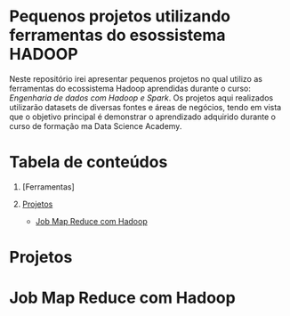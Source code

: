<h1>Pequenos projetos utilizando ferramentas do esossistema HADOOP</h1>
 
Neste repositório irei apresentar pequenos projetos no qual utilizo as ferramentas do ecossistema Hadoop aprendidas durante o curso: 
*Engenharia de dados com Hadoop e Spark*. Os projetos aqui realizados utilizarão datasets de diversas fontes e áreas de negócios, 
tendo em vista que o objetivo principal é demonstrar o aprendizado adquirido durante o curso de formação ma Data Science Academy. 

# Tabela de conteúdos 

1. [Ferramentas]

2. [Projetos](https://github.com/CaioBrainer/hadoop_ecosystem_little_projects#projetos)
   - [Job Map Reduce com Hadoop](https://github.com/CaioBrainer/hadoop_ecosystem_little_projects#projetos#job_map_reduce_com_hadoop)


# Projetos

# Job Map Reduce com Hadoop 
